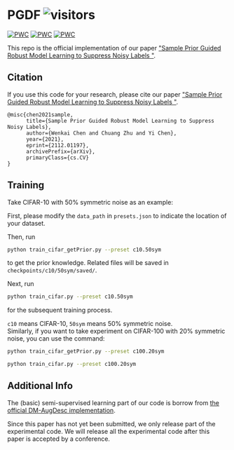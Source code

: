 # PGDF ![visitors](https://visitor-badge.glitch.me/badge?page_id=bupt-ai-cz.PGDF)
[![PWC](https://img.shields.io/endpoint.svg?url=https://paperswithcode.com/badge/sample-prior-guided-robust-model-learning-to/image-classification-on-mini-webvision-1-0)](https://paperswithcode.com/sota/image-classification-on-mini-webvision-1-0?p=sample-prior-guided-robust-model-learning-to)  [![PWC](https://img.shields.io/endpoint.svg?url=https://paperswithcode.com/badge/sample-prior-guided-robust-model-learning-to/image-classification-on-clothing1m)](https://paperswithcode.com/sota/image-classification-on-clothing1m?p=sample-prior-guided-robust-model-learning-to)  [![PWC](https://img.shields.io/endpoint.svg?url=https://paperswithcode.com/badge/sample-prior-guided-robust-model-learning-to/image-classification-on-cifar-10-with-noisy)](https://paperswithcode.com/sota/image-classification-on-cifar-10-with-noisy?p=sample-prior-guided-robust-model-learning-to)

This repo is the official implementation of our paper ["Sample Prior Guided Robust Model Learning to Suppress Noisy Labels
"](https://arxiv.org/abs/2112.01197).

## Citation
If you use this code for your research, please cite our paper ["Sample Prior Guided Robust Model Learning to Suppress Noisy Labels
"](https://arxiv.org/abs/2112.01197).

```
@misc{chen2021sample,
      title={Sample Prior Guided Robust Model Learning to Suppress Noisy Labels}, 
      author={Wenkai Chen and Chuang Zhu and Yi Chen},
      year={2021},
      eprint={2112.01197},
      archivePrefix={arXiv},
      primaryClass={cs.CV}
}
```


## Training
Take CIFAR-10 with 50% symmetric noise as an example:

First, please modify the `data_path` in ``presets.json`` to indicate the location of your dataset.

Then, run
```bash
python train_cifar_getPrior.py --preset c10.50sym
```
to get the prior knowledge. Related files will be saved in ``checkpoints/c10/50sym/saved/``.

Next, run
```bash
python train_cifar.py --preset c10.50sym
```
for the subsequent training process.

``c10`` means CIFAR-10, ``50sym`` means 50% symmetric noise.  
Similarly, if you want to take experiment on CIFAR-100 with 20% symmetric noise, you can use the command:
```bash
python train_cifar_getPrior.py --preset c100.20sym
```
```bash
python train_cifar.py --preset c100.20sym
```
## Additional Info
The (basic) semi-supervised learning part of our code is borrow from [the official DM-AugDesc implementation](https://github.com/KentoNishi/Augmentation-for-LNL/).

Since this paper has not yet been submitted, we only release part of the experimental code. We will release all the experimental code after this paper is accepted by a conference.
